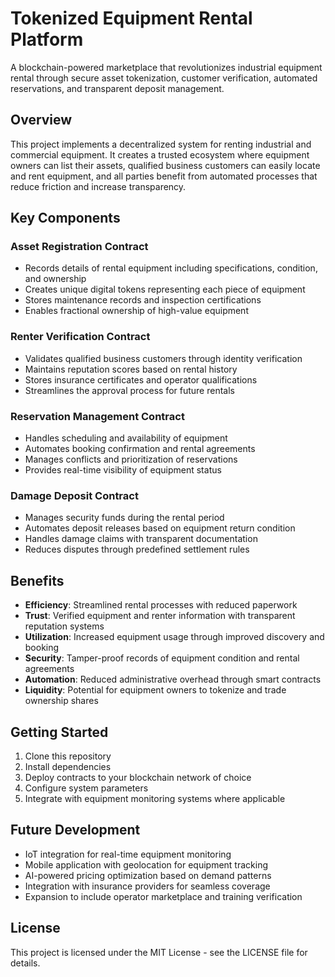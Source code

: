 # Tokenized Equipment Rental Platform

A blockchain-powered marketplace that revolutionizes industrial equipment rental through secure asset tokenization, customer verification, automated reservations, and transparent deposit management.

## Overview

This project implements a decentralized system for renting industrial and commercial equipment. It creates a trusted ecosystem where equipment owners can list their assets, qualified business customers can easily locate and rent equipment, and all parties benefit from automated processes that reduce friction and increase transparency.

## Key Components

### Asset Registration Contract
- Records details of rental equipment including specifications, condition, and ownership
- Creates unique digital tokens representing each piece of equipment
- Stores maintenance records and inspection certifications
- Enables fractional ownership of high-value equipment

### Renter Verification Contract
- Validates qualified business customers through identity verification
- Maintains reputation scores based on rental history
- Stores insurance certificates and operator qualifications
- Streamlines the approval process for future rentals

### Reservation Management Contract
- Handles scheduling and availability of equipment
- Automates booking confirmation and rental agreements
- Manages conflicts and prioritization of reservations
- Provides real-time visibility of equipment status

### Damage Deposit Contract
- Manages security funds during the rental period
- Automates deposit releases based on equipment return condition
- Handles damage claims with transparent documentation
- Reduces disputes through predefined settlement rules

## Benefits

- **Efficiency**: Streamlined rental processes with reduced paperwork
- **Trust**: Verified equipment and renter information with transparent reputation systems
- **Utilization**: Increased equipment usage through improved discovery and booking
- **Security**: Tamper-proof records of equipment condition and rental agreements
- **Automation**: Reduced administrative overhead through smart contracts
- **Liquidity**: Potential for equipment owners to tokenize and trade ownership shares

## Getting Started

1. Clone this repository
2. Install dependencies
3. Deploy contracts to your blockchain network of choice
4. Configure system parameters
5. Integrate with equipment monitoring systems where applicable

## Future Development

- IoT integration for real-time equipment monitoring
- Mobile application with geolocation for equipment tracking
- AI-powered pricing optimization based on demand patterns
- Integration with insurance providers for seamless coverage
- Expansion to include operator marketplace and training verification

## License

This project is licensed under the MIT License - see the LICENSE file for details.

